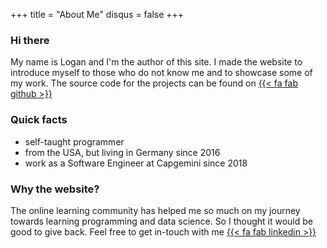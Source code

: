+++
title = "About Me"
disqus = false
+++

### Hi there

My name is Logan and I'm the author of this site. I made the website to introduce myself to those who do not know me and to showcase some of my work. The source code for the projects can be found on [{{< fa fab github >}}](https://github.com/logan-connolly)

### Quick facts

- self-taught programmer
- from the USA, but living in Germany since 2016
- work as a Software Engineer at Capgemini since 2018

### Why the website?

The online learning community has helped me so much on my journey towards learning programming and data science. So I thought it would be good to give back. Feel free to get in-touch with me [{{< fa fab linkedin >}}]((https://www.linkedin.com/in/loganconnolly/))
